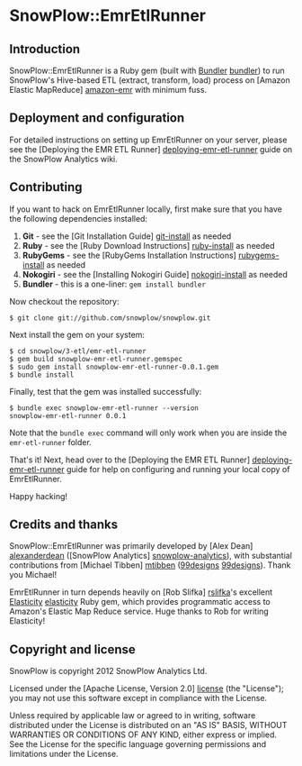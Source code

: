 # SnowPlow::EmrEtlRunner

## Introduction

SnowPlow::EmrEtlRunner is a Ruby gem (built with [Bundler] [bundler]) to run SnowPlow's Hive-based ETL (extract, transform, load) process on [Amazon Elastic MapReduce] [amazon-emr] with minimum fuss.

## Deployment and configuration

For detailed instructions on setting up EmrEtlRunner on your server, please see the [Deploying the EMR ETL Runner] [deploying-emr-etl-runner] guide on the SnowPlow Analytics wiki.

## Contributing

If you want to hack on EmrEtlRunner locally, first make sure that you have the following dependencies installed:

1. **Git** - see the [Git Installation Guide] [git-install] as needed  
2. **Ruby** - see the [Ruby Download Instructions] [ruby-install] as needed
3. **RubyGems** - see the [RubyGems Installation Instructions] [rubygems-install]
   as needed
4. **Nokogiri** - see the [Installing Nokogiri Guide] [nokogiri-install] as needed
5. **Bundler** - this is a one-liner: `gem install bundler`

Now checkout the repository:

    $ git clone git://github.com/snowplow/snowplow.git
    
Next install the gem on your system:

    $ cd snowplow/3-etl/emr-etl-runner
    $ gem build snowplow-emr-etl-runner.gemspec 
    $ sudo gem install snowplow-emr-etl-runner-0.0.1.gem
    $ bundle install

Finally, test that the gem was installed successfully:

    $ bundle exec snowplow-emr-etl-runner --version
    snowplow-emr-etl-runner 0.0.1

Note that the `bundle exec` command will only work when you are inside the 
`emr-etl-runner` folder.

That's it! Next, head over to the [Deploying the EMR ETL Runner] [deploying-emr-etl-runner] guide for help on configuring and running your local copy of EmrEtlRunner.

Happy hacking!

## Credits and thanks

SnowPlow::EmrEtlRunner was primarily developed by [Alex Dean] [alexanderdean] ([SnowPlow Analytics] [snowplow-analytics]), with substantial contributions from [Michael Tibben] [mtibben] ([99designs] [99designs]). Thank you Michael!

EmrEtlRunner in turn depends heavily on [Rob Slifka] [rslifka]'s excellent [Elasticity] [elasticity] Ruby gem, which provides programmatic access to Amazon's Elastic Map Reduce service. Huge thanks to Rob for writing Elasticity!

## Copyright and license

SnowPlow is copyright 2012 SnowPlow Analytics Ltd.

Licensed under the [Apache License, Version 2.0] [license] (the "License");
you may not use this software except in compliance with the License.

Unless required by applicable law or agreed to in writing, software
distributed under the License is distributed on an "AS IS" BASIS,
WITHOUT WARRANTIES OR CONDITIONS OF ANY KIND, either express or implied.
See the License for the specific language governing permissions and
limitations under the License.

[bundler]: http://gembundler.com/
[amazon-emr]: http://aws.amazon.com/elasticmapreduce/
[deploying-emr-etl-runner]: https://github.com/snowplow/snowplow/wiki/Deploying-the-EMR-ETL-Runner

[git-install]: http://git-scm.com/book/en/Getting-Started-Installing-Git
[ruby-install]: http://www.ruby-lang.org/en/downloads/
[nokogiri-install]: http://nokogiri.org/tutorials/installing_nokogiri.html
[rubygems-install]: http://docs.rubygems.org/read/chapter/3

[alexanderdean]: https://github.com/alexanderdean
[snowplow-analytics]: http://snowplowanalytics.com
[mtibben]: https://github.com/mtibben
[99designs]: http://99designs.com
[rslifka]: https://github.com/rslifka
[elasticity]: https://github.com/rslifka/elasticity

[license]: http://www.apache.org/licenses/LICENSE-2.0